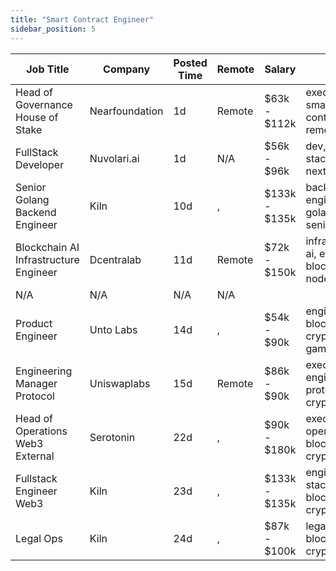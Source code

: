 ```yaml
---
title: "Smart Contract Engineer"
sidebar_position: 5
---
```


| Job Title | Company | Posted Time | Remote | Salary | Tags | Apply Link |
|-----------|---------|-------------|--------|--------|------|------------|
| Head of Governance House of Stake | Nearfoundation | 1d | Remote | $63k - $112k | executive, smart contract, remote | [Apply](https://web3.career/head-of-governance-house-of-stake-nearfoundation/107360) |
| FullStack Developer | Nuvolari.ai | 1d | N/A | $56k - $96k | dev, full stack, ai, defi, nextjs | [Apply](https://web3.career/full-stack-developer-nuvolari-ai/107305) |
| Senior Golang Backend Engineer | Kiln | 10d | , | $133k - $135k | backend, engineer, golang, senior, aws | [Apply](https://web3.career/senior-golang-backend-engineer-kiln/106707) |
| Blockchain AI Infrastructure Engineer | Dcentralab | 11d | Remote | $72k - $150k | infrastructure, ai, engineer, blockchain, node | [Apply](https://web3.career/blockchain-ai-infrastructure-engineer-dcentralab/106641) |
| N/A | N/A | N/A | N/A |  |  | [Apply](https://web3.career/metana) |
| Product Engineer | Unto Labs | 14d | , | $54k - $90k | engineer, blockchain, crypto, defi, gaming | [Apply](https://web3.career/product-engineer-untolabs/106582) |
| Engineering Manager Protocol | Uniswaplabs | 15d | Remote | $86k - $90k | executive, engineer, protocol, crypto, defi | [Apply](https://web3.career/engineering-manager-protocol-uniswaplabs/106509) |
| Head of Operations Web3 External | Serotonin | 22d | , | $90k - $180k | executive, operations, blockchain, crypto, defi | [Apply](https://web3.career/head-of-operations-web3-external-serotonin/106142) |
| Fullstack Engineer Web3 | Kiln | 23d | , | $133k - $135k | engineer, full stack, blockchain, crypto, defi | [Apply](https://web3.career/fullstack-engineer-web3-kiln/106062) |
| Legal Ops | Kiln | 24d | , | $87k - $100k | legal, aws, blockchain, crypto, defi | [Apply](https://web3.career/legal-ops-kiln/105976) |
